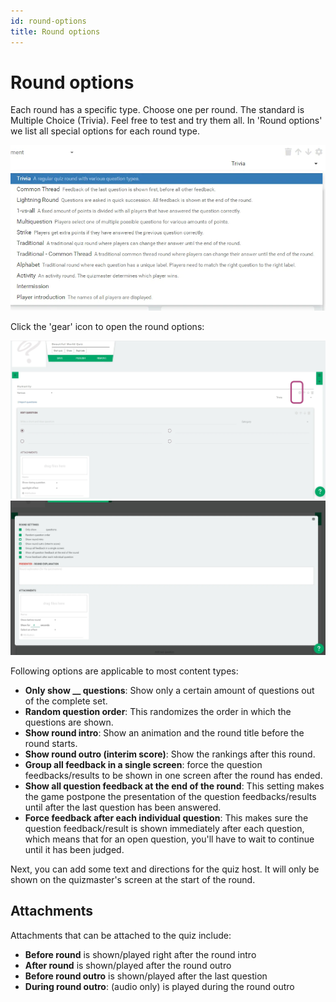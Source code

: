 ```yaml
---
id: round-options
title: Round options
---
```


# Round options
Each round has a specific type. Choose one per round. The standard is Multiple Choice (Trivia). 
Feel free to test and try them all. In 'Round options' we list all special options for each round type.

![Select a round type](../../assets/images/round-types.png)

Click the 'gear' icon to open the round options:

![Open round options](../../assets/images/open-round-options.png)
![Round options](../../assets/images/round-options.png)

Following options are applicable to most content types:

 * **Only show __ questions**: Show only a certain amount of questions out of the complete set.
 * **Random question order**: This randomizes the order in which the questions are shown.
 * **Show round intro**: Show an animation and the round title before the round starts.
 * **Show round outro (interim score)**: Show the rankings after this round.
 * **Group all feedback in a single screen**: force the question feedbacks/results to be shown in one screen after the round has ended.
 * **Show all question feedback at the end of the round**: This setting makes the game postpone the presentation of the question feedbacks/results until after the last question has been answered.
 * **Force feedback after each individual question**: This makes sure the question feedback/result is shown immediately after each question, which means that for an open question, you'll have to wait to continue until it has been judged.

Next, you can add some text and directions for the quiz host. It will only be shown on the quizmaster's screen at the start of the round.

## Attachments
Attachments that can be attached to the quiz include:

* **Before round** is shown/played right after the round intro
* **After round** is shown/played after the round outro
* **Before round outro** is shown/played after the last question
* **During round outro**: (audio only) is played during the round outro

